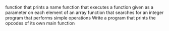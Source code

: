 function that prints a name
function that executes a function given as a parameter on each element of an array
function that searches for an integer
program that performs simple operations
Write a program that prints the opcodes of its own main function
